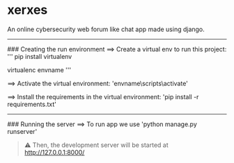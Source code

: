 # xerxes
An online cybersecurity web forum like chat app made using django.
<hr>
### Creating the run environment
==> Create a virtual env to run this project:
'''
pip install virtualenv

virtualenc envname
'''

==> Activate the virtual environment:
'envname\scripts\activate'

==> Install the requirements in the virtual environment:
'pip install -r requirements.txt'
<hr>
### Running the server
==> To run app we use
'python manage.py runserver'

> ⚠ Then, the development server will be started at http://127.0.0.1:8000/
